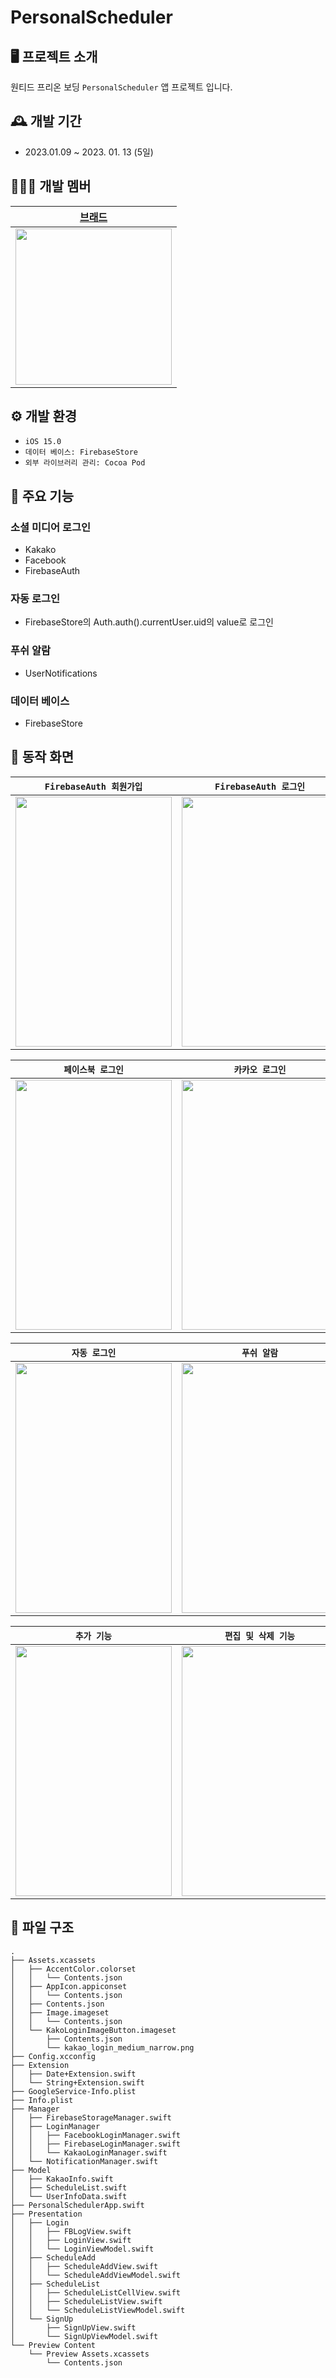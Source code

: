 # PersonalScheduler

## 🖥️ 프로젝트 소개
원티드 프리온 보딩 `PersonalScheduler` 앱 프로젝트 입니다.

## 🕰️ 개발 기간

- 2023.01.09 ~ 2023. 01. 13 (5일)

## 🧑🏻‍💻 개발 멤버

|[브래드](https://github.com/bradheo65)|
|:---:|
|<image src = "https://i.imgur.com/35bM0jV.png" width="250" height="250">|
    
## ⚙️ 개발 환경

- `iOS 15.0`
- `데이터 베이스: FirebaseStore`
- `외부 라이브러리 관리: Cocoa Pod`

## 📌 주요 기능

### 소셜 미디어 로그인
    
- Kakako
- Facebook
- FirebaseAuth

### 자동 로그인

- FirebaseStore의 Auth.auth().currentUser.uid의 value로 로그인
    
### 푸쉬 알람
    
- UserNotifications

### 데이터 베이스

- FirebaseStore
    

## 📱 동작 화면

|`FirebaseAuth 회원가입`|`FirebaseAuth 로그인`|
|:---:|:---:|
|<image src = "https://i.imgur.com/LUHtngo.gif" width="250" height="400">|<image src = "https://i.imgur.com/AUMl0g3.gif" width="250" height="400">|  

|`페이스북 로그인`|`카카오 로그인`|
|:---:|:---:|
|<image src = "https://i.imgur.com/kKqaxT1.gif" width="250" height="400">|<image src = "https://i.imgur.com/M5kFrRu.gif" width="250" height="400">|

|`자동 로그인`|`푸쉬 알람`|
|:---:|:---:|
|<image src = "https://i.imgur.com/jDtGWkv.gif" width="250" height="400">|<image src = "https://i.imgur.com/iDlwRXJ.gif" width="250" height="400">| 

|`추가 기능`|`편집 및 삭제 기능`|
|:---:|:---:|
|<image src = "https://i.imgur.com/u1EwH0w.gif" width="250" height="400">|<image src = "https://i.imgur.com/ZmFztGp.gif" width="250" height="400">| 

## 📑 파일 구조
    
```
.
├── Assets.xcassets
│   ├── AccentColor.colorset
│   │   └── Contents.json
│   ├── AppIcon.appiconset
│   │   └── Contents.json
│   ├── Contents.json
│   ├── Image.imageset
│   │   └── Contents.json
│   └── KakoLoginImageButton.imageset
│       ├── Contents.json
│       └── kakao_login_medium_narrow.png
├── Config.xcconfig
├── Extension
│   ├── Date+Extension.swift
│   └── String+Extension.swift
├── GoogleService-Info.plist
├── Info.plist
├── Manager
│   ├── FirebaseStorageManager.swift
│   ├── LoginManager
│   │   ├── FacebookLoginManager.swift
│   │   ├── FirebaseLoginManager.swift
│   │   └── KakaoLoginManager.swift
│   └── NotificationManager.swift
├── Model
│   ├── KakaoInfo.swift
│   ├── ScheduleList.swift
│   └── UserInfoData.swift
├── PersonalSchedulerApp.swift
├── Presentation
│   ├── Login
│   │   ├── FBLogView.swift
│   │   ├── LoginView.swift
│   │   └── LoginViewModel.swift
│   ├── ScheduleAdd
│   │   ├── ScheduleAddView.swift
│   │   └── ScheduleAddViewModel.swift
│   ├── ScheduleList
│   │   ├── ScheduleListCellView.swift
│   │   ├── ScheduleListView.swift
│   │   └── ScheduleListViewModel.swift
│   └── SignUp
│       ├── SignUpView.swift
│       └── SignUpViewModel.swift
└── Preview Content
    └── Preview Assets.xcassets
        └── Contents.json
```
    
